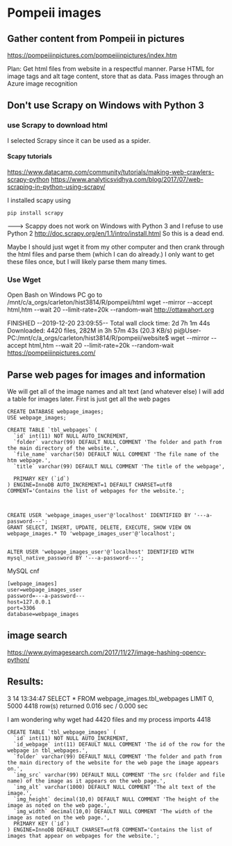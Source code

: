 # Pompeii images

## Gather content from Pompeii in pictures
https://pompeiiinpictures.com/pompeiiinpictures/index.htm

Plan:
Get html files from website in a respectful manner.
Parse HTML for image tags and alt tage content, store that as data.
Pass images through an Azure image recognition 

## Don't use Scrapy on Windows with Python 3

### use Scrapy to download html
I selected Scrapy since it can be used as a spider. 

#### Scapy tutorials
https://www.datacamp.com/community/tutorials/making-web-crawlers-scrapy-python
https://www.analyticsvidhya.com/blog/2017/07/web-scraping-in-python-using-scrapy/

I installed scapy using
```
pip install scrapy
```
---> Scappy does not work on Windows with Python 3 and I refuse to use Python 2
http://doc.scrapy.org/en/1.1/intro/install.html
So this is a dead end.

Maybe I should just wget it from my other computer and then crank through the html files and parse them (which I can do already.) I only want to get these files once, but I will likely parse them many times.

### Use Wget
Open Bash on Windows PC
go to 
/mnt/c/a_orgs/carleton/hist3814/R/pompeii/html
wget --mirror --accept html,htm --wait 20 --limit-rate=20k --random-wait http://ottawahort.org

FINISHED --2019-12-20 23:09:55--
Total wall clock time: 2d 7h 1m 44s
Downloaded: 4420 files, 282M in 3h 57m 43s (20.3 KB/s)
pi@User-PC:/mnt/c/a_orgs/carleton/hist3814/R/pompeii/website$ wget --mirror --accept html,htm --wait 20 --limit-rate=20k --random-wait https://pompeiiinpictures.com/

## Parse web pages for images and information
We will get all of the image names and alt text (and whatever else)
I will add a table for images later.  First is just get all the web pages 

```
CREATE DATABASE webpage_images;
USE webpage_images;

CREATE TABLE `tbl_webpages` (
  `id` int(11) NOT NULL AUTO_INCREMENT,
  `folder` varchar(99) DEFAULT NULL COMMENT 'The folder and path from the main directory of the website.',
  `file_name` varchar(50) DEFAULT NULL COMMENT 'The file name of the htm webpage.',
  `title` varchar(99) DEFAULT NULL COMMENT 'The title of the webpage',
  
  PRIMARY KEY (`id`)
) ENGINE=InnoDB AUTO_INCREMENT=1 DEFAULT CHARSET=utf8 COMMENT='Contains the list of webpages for the website.';



CREATE USER 'webpage_images_user'@'localhost' IDENTIFIED BY '---a-password---';
GRANT SELECT, INSERT, UPDATE, DELETE, EXECUTE, SHOW VIEW ON webpage_images.* TO 'webpage_images_user'@'localhost';


ALTER USER 'webpage_images_user'@'localhost' IDENTIFIED WITH mysql_native_password BY '---a-password---';
```
MySQL cnf

```
[webpage_images]
user=webpage_images_user
password=---a-password---
host=127.0.0.1
port=3306
database=webpage_images
```

## image search
https://www.pyimagesearch.com/2017/11/27/image-hashing-opencv-python/

## Results:
3	14	13:34:47	SELECT * FROM webpage_images.tbl_webpages
 LIMIT 0, 5000	4418 row(s) returned	0.016 sec / 0.000 sec
 
I am wondering why wget had 4420 files and my process imports 4418

```
CREATE TABLE `tbl_webpage_images` (
  `id` int(11) NOT NULL AUTO_INCREMENT,
  `id_webpage` int(11) DEFAULT NULL COMMENT 'The id of the row for the webpage in tbl_webpages.',
  `folder` varchar(99) DEFAULT NULL COMMENT 'The folder and path from the main directory of the website for the web page the image appears on.',
  `img_src` varchar(99) DEFAULT NULL COMMENT 'The src (folder and file name) of the image as it appears on the web page.',
  `img_alt` varchar(1000) DEFAULT NULL COMMENT 'The alt text of the image.',
  `img_height` decimal(10,0) DEFAULT NULL COMMENT 'The height of the image as noted on the web page.',
  `img_width` decimal(10,0) DEFAULT NULL COMMENT 'The width of the image as noted on the web page.',
  PRIMARY KEY (`id`)
) ENGINE=InnoDB DEFAULT CHARSET=utf8 COMMENT='Contains the list of images that appear on webpages for the website.';
```
